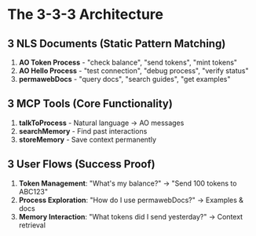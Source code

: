 # The 3-3-3 Architecture

## 3 NLS Documents (Static Pattern Matching)

1. **AO Token Process** - "check balance", "send tokens", "mint tokens"
2. **AO Hello Process** - "test connection", "debug process", "verify status"
3. **permawebDocs** - "query docs", "search guides", "get examples"

## 3 MCP Tools (Core Functionality)

1. **talkToProcess** - Natural language → AO messages
2. **searchMemory** - Find past interactions
3. **storeMemory** - Save context permanently

## 3 User Flows (Success Proof)

1. **Token Management**: "What's my balance?" → "Send 100 tokens to ABC123"
2. **Process Exploration**: "How do I use permawebDocs?" → Examples & docs
3. **Memory Interaction**: "What tokens did I send yesterday?" → Context retrieval
